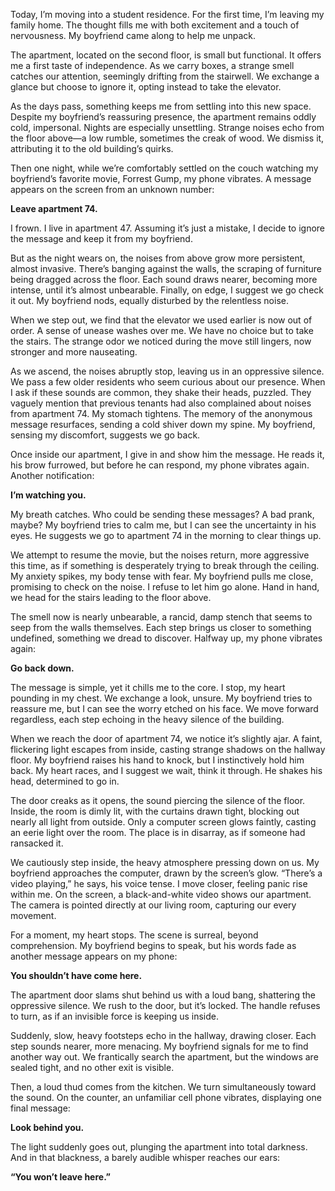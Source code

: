 Today, I’m moving into a student residence. For the first time, I’m leaving my family home. The thought fills me with both excitement and a touch of nervousness. My boyfriend came along to help me unpack. 

The apartment, located on the second floor, is small but functional. It offers me a first taste of independence. As we carry boxes, a strange smell catches our attention, seemingly drifting from the stairwell. We exchange a glance but choose to ignore it, opting instead to take the elevator.

As the days pass, something keeps me from settling into this new space. Despite my boyfriend’s reassuring presence, the apartment remains oddly cold, impersonal. Nights are especially unsettling. Strange noises echo from the floor above—a low rumble, sometimes the creak of wood. We dismiss it, attributing it to the old building’s quirks.

Then one night, while we’re comfortably settled on the couch watching my boyfriend’s favorite movie, Forrest Gump, my phone vibrates. A message appears on the screen from an unknown number:

**Leave apartment 74.**

I frown. I live in apartment 47. Assuming it’s just a mistake, I decide to ignore the message and keep it from my boyfriend.

But as the night wears on, the noises from above grow more persistent, almost invasive. There’s banging against the walls, the scraping of furniture being dragged across the floor. Each sound draws nearer, becoming more intense, until it’s almost unbearable. Finally, on edge, I suggest we go check it out. My boyfriend nods, equally disturbed by the relentless noise.

When we step out, we find that the elevator we used earlier is now out of order. A sense of unease washes over me. We have no choice but to take the stairs. The strange odor we noticed during the move still lingers, now stronger and more nauseating.

As we ascend, the noises abruptly stop, leaving us in an oppressive silence. We pass a few older residents who seem curious about our presence. When I ask if these sounds are common, they shake their heads, puzzled. They vaguely mention that previous tenants had also complained about noises from apartment 74. My stomach tightens. The memory of the anonymous message resurfaces, sending a cold shiver down my spine. My boyfriend, sensing my discomfort, suggests we go back.

Once inside our apartment, I give in and show him the message. He reads it, his brow furrowed, but before he can respond, my phone vibrates again. Another notification:

**I’m watching you.**

My breath catches. Who could be sending these messages? A bad prank, maybe? My boyfriend tries to calm me, but I can see the uncertainty in his eyes. He suggests we go to apartment 74 in the morning to clear things up.

We attempt to resume the movie, but the noises return, more aggressive this time, as if something is desperately trying to break through the ceiling. My anxiety spikes, my body tense with fear. My boyfriend pulls me close, promising to check on the noise. I refuse to let him go alone. Hand in hand, we head for the stairs leading to the floor above.

The smell now is nearly unbearable, a rancid, damp stench that seems to seep from the walls themselves. Each step brings us closer to something undefined, something we dread to discover. Halfway up, my phone vibrates again:

**Go back down.**

The message is simple, yet it chills me to the core. I stop, my heart pounding in my chest. We exchange a look, unsure. My boyfriend tries to reassure me, but I can see the worry etched on his face. We move forward regardless, each step echoing in the heavy silence of the building.

When we reach the door of apartment 74, we notice it’s slightly ajar. A faint, flickering light escapes from inside, casting strange shadows on the hallway floor. My boyfriend raises his hand to knock, but I instinctively hold him back. My heart races, and I suggest we wait, think it through. He shakes his head, determined to go in.

The door creaks as it opens, the sound piercing the silence of the floor. Inside, the room is dimly lit, with the curtains drawn tight, blocking out nearly all light from outside. Only a computer screen glows faintly, casting an eerie light over the room. The place is in disarray, as if someone had ransacked it.

We cautiously step inside, the heavy atmosphere pressing down on us. My boyfriend approaches the computer, drawn by the screen’s glow. “There’s a video playing,” he says, his voice tense. I move closer, feeling panic rise within me. On the screen, a black-and-white video shows our apartment. The camera is pointed directly at our living room, capturing our every movement.

For a moment, my heart stops. The scene is surreal, beyond comprehension. My boyfriend begins to speak, but his words fade as another message appears on my phone:

**You shouldn’t have come here.**

The apartment door slams shut behind us with a loud bang, shattering the oppressive silence. We rush to the door, but it’s locked. The handle refuses to turn, as if an invisible force is keeping us inside.

Suddenly, slow, heavy footsteps echo in the hallway, drawing closer. Each step sounds nearer, more menacing. My boyfriend signals for me to find another way out. We frantically search the apartment, but the windows are sealed tight, and no other exit is visible.

Then, a loud thud comes from the kitchen. We turn simultaneously toward the sound. On the counter, an unfamiliar cell phone vibrates, displaying one final message:

**Look behind you.**

The light suddenly goes out, plunging the apartment into total darkness. And in that blackness, a barely audible whisper reaches our ears:

**“You won’t leave here.”**